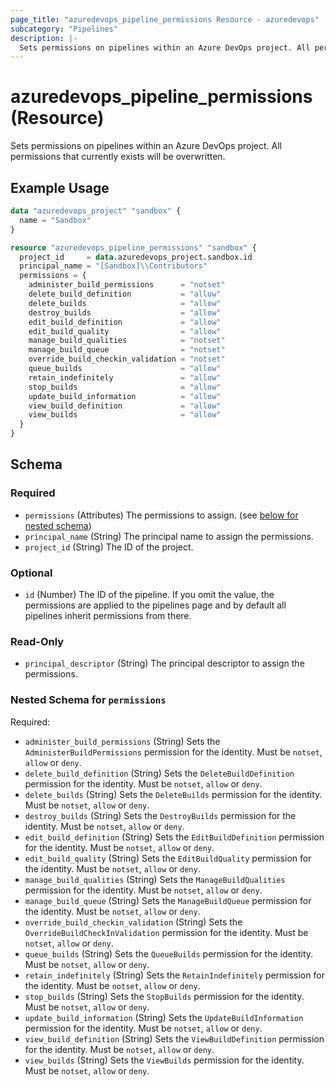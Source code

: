 ```yaml
---
page_title: "azuredevops_pipeline_permissions Resource - azuredevops"
subcategory: "Pipelines"
description: |-
  Sets permissions on pipelines within an Azure DevOps project. All permissions that currently exists will be overwritten.
---
```


# azuredevops_pipeline_permissions (Resource)

Sets permissions on pipelines within an Azure DevOps project. All permissions that currently exists will be overwritten.

## Example Usage

```terraform
data "azuredevops_project" "sandbox" {
  name = "Sandbox"
}

resource "azuredevops_pipeline_permissions" "sandbox" {
  project_id     = data.azuredevops_project.sandbox.id
  principal_name = "[Sandbox]\\Contributors"
  permissions = {
    administer_build_permissions      = "notset"
    delete_build_definition           = "allow"
    delete_builds                     = "allow"
    destroy_builds                    = "allow"
    edit_build_definition             = "allow"
    edit_build_quality                = "allow"
    manage_build_qualities            = "notset"
    manage_build_queue                = "notset"
    override_build_checkin_validation = "notset"
    queue_builds                      = "allow"
    retain_indefinitely               = "allow"
    stop_builds                       = "allow"
    update_build_information          = "allow"
    view_build_definition             = "allow"
    view_builds                       = "allow"
  }
}
```

<!-- schema generated by tfplugindocs -->
## Schema

### Required

- `permissions` (Attributes) The permissions to assign. (see [below for nested schema](#nestedatt--permissions))
- `principal_name` (String) The principal name to assign the permissions.
- `project_id` (String) The ID of the project.

### Optional

- `id` (Number) The ID of the pipeline. If you omit the value, the permissions are applied to the pipelines page and by default all pipelines inherit permissions from there.

### Read-Only

- `principal_descriptor` (String) The principal descriptor to assign the permissions.

<a id="nestedatt--permissions"></a>
### Nested Schema for `permissions`

Required:

- `administer_build_permissions` (String) Sets the `AdministerBuildPermissions` permission for the identity. Must be `notset`, `allow` or `deny`.
- `delete_build_definition` (String) Sets the `DeleteBuildDefinition` permission for the identity. Must be `notset`, `allow` or `deny`.
- `delete_builds` (String) Sets the `DeleteBuilds` permission for the identity. Must be `notset`, `allow` or `deny`.
- `destroy_builds` (String) Sets the `DestroyBuilds` permission for the identity. Must be `notset`, `allow` or `deny`.
- `edit_build_definition` (String) Sets the `EditBuildDefinition` permission for the identity. Must be `notset`, `allow` or `deny`.
- `edit_build_quality` (String) Sets the `EditBuildQuality` permission for the identity. Must be `notset`, `allow` or `deny`.
- `manage_build_qualities` (String) Sets the `ManageBuildQualities` permission for the identity. Must be `notset`, `allow` or `deny`.
- `manage_build_queue` (String) Sets the `ManageBuildQueue` permission for the identity. Must be `notset`, `allow` or `deny`.
- `override_build_checkin_validation` (String) Sets the `OverrideBuildCheckInValidation` permission for the identity. Must be `notset`, `allow` or `deny`.
- `queue_builds` (String) Sets the `QueueBuilds` permission for the identity. Must be `notset`, `allow` or `deny`.
- `retain_indefinitely` (String) Sets the `RetainIndefinitely` permission for the identity. Must be `notset`, `allow` or `deny`.
- `stop_builds` (String) Sets the `StopBuilds` permission for the identity. Must be `notset`, `allow` or `deny`.
- `update_build_information` (String) Sets the `UpdateBuildInformation` permission for the identity. Must be `notset`, `allow` or `deny`.
- `view_build_definition` (String) Sets the `ViewBuildDefinition` permission for the identity. Must be `notset`, `allow` or `deny`.
- `view_builds` (String) Sets the `ViewBuilds` permission for the identity. Must be `notset`, `allow` or `deny`.

